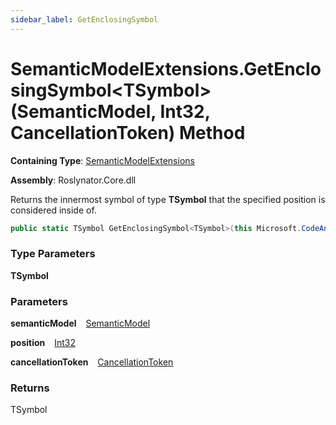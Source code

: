 ```yaml
---
sidebar_label: GetEnclosingSymbol
---
```


# SemanticModelExtensions\.GetEnclosingSymbol&lt;TSymbol&gt;\(SemanticModel, Int32, CancellationToken\) Method

**Containing Type**: [SemanticModelExtensions](../index.md)

**Assembly**: Roslynator\.Core\.dll

  
Returns the innermost symbol of type **TSymbol** that the specified position is considered inside of\.

```csharp
public static TSymbol GetEnclosingSymbol<TSymbol>(this Microsoft.CodeAnalysis.SemanticModel semanticModel, int position, System.Threading.CancellationToken cancellationToken = default) where TSymbol : Microsoft.CodeAnalysis.ISymbol
```

### Type Parameters

**TSymbol**

### Parameters

**semanticModel** &ensp; [SemanticModel](https://docs.microsoft.com/en-us/dotnet/api/microsoft.codeanalysis.semanticmodel)

**position** &ensp; [Int32](https://docs.microsoft.com/en-us/dotnet/api/system.int32)

**cancellationToken** &ensp; [CancellationToken](https://docs.microsoft.com/en-us/dotnet/api/system.threading.cancellationtoken)

### Returns

TSymbol

